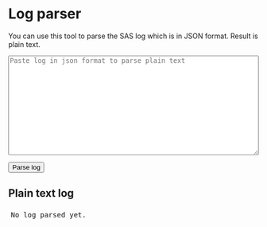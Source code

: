 Log parser
====================

You can use this tool to parse the SAS log which is in JSON format. Result is plain text.

<link rel="stylesheet" href="https://unpkg.com/@clr/ui/clr-ui.min.css" />

<textarea id="log_text" style="width: 100%; height: 200px;" placeholder="Paste log in json format to parse plain text"></textarea>

<button onclick="parseLogLines()" type="button" class="btn btn-primary">Parse log</button>

<div id="result">
  <h2>Plain text log</h2>
  <pre id="log_result" style="padding: 5px;">No log parsed yet.</pre>
</div>

<script>
  const parseLogLines = () => {
    let logText = document.querySelector('#log_text').value
    let logJson = JSON.parse(logText)
    
    let logLines = ''

    for (let item of logJson.items) {
      logLines += `${item.line}\n`
    }

    let logResult = document.querySelector('#log_result').innerHTML = logLines
  }
</script>